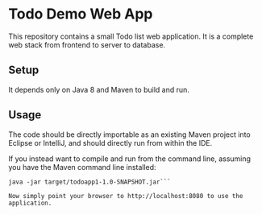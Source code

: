 Todo Demo Web App
=================

This repository contains a small Todo list web application.  It is a complete web stack from frontend to server to database.

Setup
-----

It depends only on Java 8 and Maven to build and run.


Usage
-----

The code should be directly importable as an existing Maven project into Eclipse or IntelliJ, and should directly run from within the IDE.

If you instead want to compile and run from the command line, assuming you have the Maven command line installed:

```mvn package
java -jar target/todoapp1-1.0-SNAPSHOT.jar```

Now simply point your browser to http://localhost:8080 to use the application.
